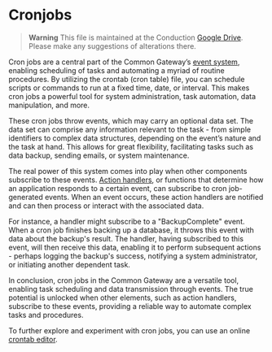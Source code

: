 # Cronjobs

> **Warning**
> This file is maintained at the Conduction [Google Drive](https://docs.google.com/document/d/1nXxbY7Rwk0gBYiUv6o-SoK5v6ToXUCGaAQ6J8KBGEzc/edit). Please make any suggestions of alterations there.

Cron jobs are a central part of the Common Gateway’s [event system](Events.md), enabling scheduling of tasks and automating a myriad of routine procedures. By utilizing the crontab (cron table) file, you can schedule scripts or commands to run at a fixed time, date, or interval. This makes cron jobs a powerful tool for system administration, task automation, data manipulation, and more.

These cron jobs throw events, which may carry an optional data set. The data set can comprise any information relevant to the task - from simple identifiers to complex data structures, depending on the event’s nature and the task at hand. This allows for great flexibility, facilitating tasks such as data backup, sending emails, or system maintenance.

The real power of this system comes into play when other components subscribe to these events. [Action handlers](Action_handlers.md), or functions that determine how an application responds to a certain event, can subscribe to cron job-generated events. When an event occurs, these action handlers are notified and can then process or interact with the associated data.

For instance, a handler might subscribe to a "BackupComplete" event. When a cron job finishes backing up a database, it throws this event with data about the backup's result. The handler, having subscribed to this event, will then receive this data, enabling it to perform subsequent actions - perhaps logging the backup's success, notifying a system administrator, or initiating another dependent task.

In conclusion, cron jobs in the Common Gateway are a versatile tool, enabling task scheduling and data transmission through events. The true potential is unlocked when other elements, such as action handlers, subscribe to these events, providing a reliable way to automate complex tasks and procedures.

To further explore and experiment with cron jobs, you can use an online [crontab editor](https://crontab.guru/).
